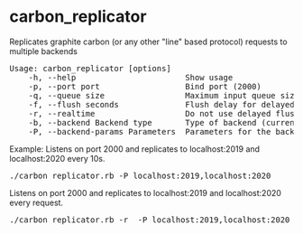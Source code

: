 carbon_replicator
=================

Replicates graphite carbon (or any other "line" based protocol) requests to multiple backends

<pre>
Usage: carbon_replicator [options]
    -h, --help                       Show usage 
    -p, --port port                  Bind port (2000)
    -q, --queue size                 Maximum input queue size (5000)
    -f, --flush seconds              Flush delay for delayed flushing (10)
    -r, --realtime                   Do not use delayed flushing (false)
    -b, --backend Backend type       Type of backend (currently only "Mirror")  (Mirror)
    -P, --backend-params Parameters  Parameters for the backend. For Mirror, host:port,<host:port>,... (mandatory)
</pre>
Example:
Listens on port 2000 and replicates to localhost:2019 and localhost:2020 every 10s.
<pre>
./carbon_replicator.rb -P localhost:2019,localhost:2020
</pre>
 Listens on port 2000 and replicates to localhost:2019 and localhost:2020 every request.
<pre>
./carbon_replicator.rb -r  -P localhost:2019,localhost:2020
</pre>
